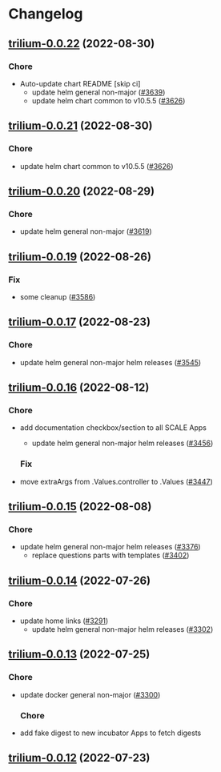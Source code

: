 # Changelog



## [trilium-0.0.22](https://github.com/truecharts/charts/compare/trilium-notes-5.0.30...trilium-0.0.22) (2022-08-30)

### Chore

- Auto-update chart README [skip ci]
  - update helm general non-major ([#3639](https://github.com/truecharts/charts/issues/3639))
  - update helm chart common to v10.5.5 ([#3626](https://github.com/truecharts/charts/issues/3626))




## [trilium-0.0.21](https://github.com/truecharts/charts/compare/trilium-notes-5.0.30...trilium-0.0.21) (2022-08-30)

### Chore

- update helm chart common to v10.5.5 ([#3626](https://github.com/truecharts/charts/issues/3626))




## [trilium-0.0.20](https://github.com/truecharts/charts/compare/trilium-notes-5.0.29...trilium-0.0.20) (2022-08-29)

### Chore

- update helm general non-major ([#3619](https://github.com/truecharts/charts/issues/3619))




## [trilium-0.0.19](https://github.com/truecharts/charts/compare/trilium-0.0.17...trilium-0.0.19) (2022-08-26)

### Fix

- some cleanup ([#3586](https://github.com/truecharts/charts/issues/3586))




## [trilium-0.0.17](https://github.com/truecharts/charts/compare/trilium-notes-5.0.27...trilium-0.0.17) (2022-08-23)

### Chore

- update helm general non-major helm releases ([#3545](https://github.com/truecharts/charts/issues/3545))




## [trilium-0.0.16](https://github.com/truecharts/charts/compare/trilium-notes-5.0.26...trilium-0.0.16) (2022-08-12)

### Chore

- add documentation checkbox/section to all SCALE Apps
  - update helm general non-major helm releases ([#3456](https://github.com/truecharts/charts/issues/3456))

  ### Fix

- move extraArgs from .Values.controller to .Values ([#3447](https://github.com/truecharts/charts/issues/3447))




## [trilium-0.0.15](https://github.com/truecharts/charts/compare/trilium-notes-5.0.24...trilium-0.0.15) (2022-08-08)

### Chore

- update helm general non-major helm releases ([#3376](https://github.com/truecharts/charts/issues/3376))
  - replace questions parts with templates ([#3402](https://github.com/truecharts/charts/issues/3402))




## [trilium-0.0.14](https://github.com/truecharts/apps/compare/trilium-notes-5.0.23...trilium-0.0.14) (2022-07-26)

### Chore

- update home links ([#3291](https://github.com/truecharts/apps/issues/3291))
  - update helm general non-major helm releases ([#3302](https://github.com/truecharts/apps/issues/3302))




## [trilium-0.0.13](https://github.com/truecharts/apps/compare/trilium-notes-5.0.22...trilium-0.0.13) (2022-07-25)

### Chore

- update docker general non-major ([#3300](https://github.com/truecharts/apps/issues/3300))

  ### Chore

- add fake digest to new incubator Apps to fetch digests




## [trilium-0.0.12](https://github.com/truecharts/apps/compare/trilium-notes-5.0.21...trilium-0.0.12) (2022-07-23)
